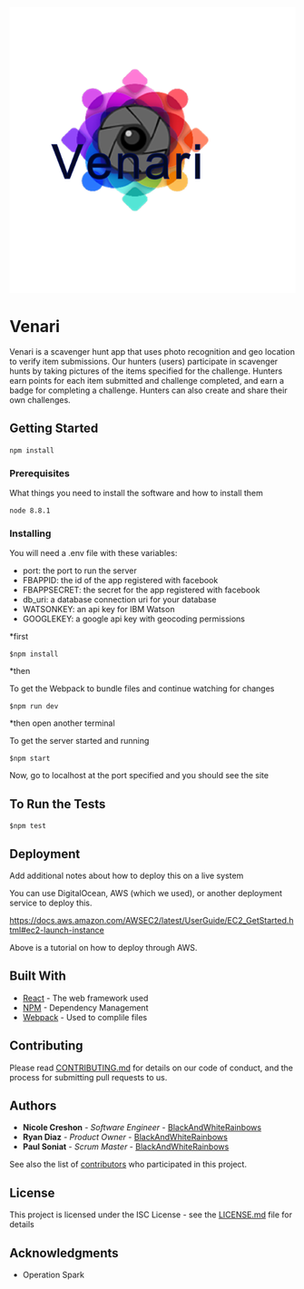![Logo of the project](./public/client/css/venariLogo.png)


# Venari

Venari is a scavenger hunt app that uses photo recognition and geo location to verify item submissions. Our hunters (users) participate in scavenger hunts by taking pictures of the items specified for the challenge. Hunters earn points for each item submitted and challenge completed, and earn a badge for completing a challenge. Hunters can also create and share their own challenges. 

## Getting Started

```
npm install
```

### Prerequisites

What things you need to install the software and how to install them

```
node 8.8.1
```

### Installing

You will need a .env file with these variables:
- port: the port to run the server
- FBAPPID: the id of the app registered with facebook
- FBAPPSECRET: the secret for the app registered with facebook
- db_uri: a database connection uri for your database
- WATSONKEY: an api key for IBM Watson
- GOOGLEKEY: a google api key with geocoding permissions

*first 

    $npm install

*then

To get the Webpack to bundle files and continue watching for changes

    $npm run dev

*then open another terminal

To get the server started and running

    $npm start

Now, go to localhost at the port specified and you should see the site

## To Run the Tests

    $npm test

## Deployment

Add additional notes about how to deploy this on a live system

You can use DigitalOcean, AWS (which we used), or another deployment service to deploy this. 

https://docs.aws.amazon.com/AWSEC2/latest/UserGuide/EC2_GetStarted.html#ec2-launch-instance

Above is a tutorial on how to deploy through AWS.

## Built With

* [React](https://reactjs.org/docs) - The web framework used
* [NPM](https://docs.npmjs.com/) - Dependency Management
* [Webpack](https://webpack.js.org/concepts//) - Used to complile files

## Contributing

Please read [CONTRIBUTING.md](https://gist.github.com/PurpleBooth/b24679402957c63ec426) for details on our code of conduct, and the process for submitting pull requests to us.

## Authors

* **Nicole Creshon** - *Software Engineer* - [BlackAndWhiteRainbows](https://github.com/BlackAndWhiteRainbows)
* **Ryan Diaz** - *Product Owner* - [BlackAndWhiteRainbows](https://github.com/BlackAndWhiteRainbows)
* **Paul Soniat** - *Scrum Master* - [BlackAndWhiteRainbows](https://github.com/BlackAndWhiteRainbows)

See also the list of [contributors](https://github.com/your/project/contributors) who participated in this project.

## License

This project is licensed under the ISC License - see the [LICENSE.md](LICENSE.md) file for details

## Acknowledgments

* Operation Spark
